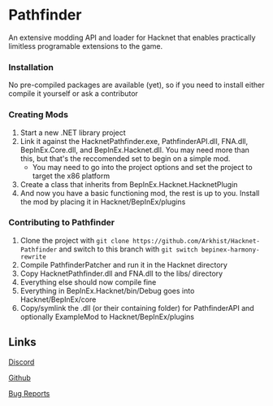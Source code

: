 # Pathfinder

An extensive modding API and loader for Hacknet that enables practically limitless programable extensions to the game.

### Installation

No pre-compiled packages are available (yet), so if you need to install either compile it yourself or ask a contributor

### Creating Mods

1. Start a new .NET library project
2. Link it against the HacknetPathfinder.exe, PathfinderAPI.dll, FNA.dll, BepInEx.Core.dll, and BepInEx.Hacknet.dll. You may need more than this, but that's the reccomended set to begin on a simple mod.
    * You may need to go into the project options and set the project to target the x86 platform
3. Create a class that inherits from BepInEx.Hacknet.HacknetPlugin
4. And now you have a basic functioning mod, the rest is up to you. Install the mod by placing it in Hacknet/BepInEx/plugins

### Contributing to Pathfinder

1. Clone the project with `git clone https://github.com/Arkhist/Hacknet-Pathfinder` and switch to this branch with `git switch bepinex-harmony-rewrite`
2. Compile PathfinderPatcher and run it in the Hacknet directory
3. Copy HacknetPathfinder.dll and FNA.dll to the libs/ directory
4. Everything else should now compile fine
5. Everything in BepInEx.Hacknet/bin/Debug goes into Hacknet/BepInEx/core
6. Copy/symlink the .dll (or their containing folder) for PathfinderAPI and optionally ExampleMod to Hacknet/BepInEx/plugins

## Links

[Discord](https://discord.gg/65SaxGg)

[Github](https://github.com/Arkhist/Hacknet-Pathfinder)

[Bug Reports](https://github.com/Arkhist/Hacknet-Pathfinder/issues)
